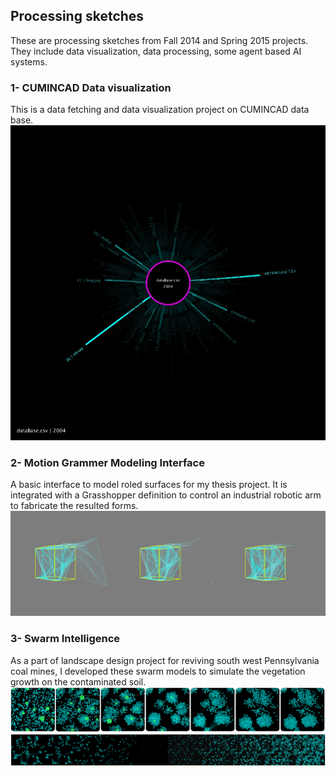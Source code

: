 ## Processing sketches <br>
These are processing sketches from Fall 2014 and Spring 2015 projects. They include data visualization, data processing, some agent based AI systems. <br>

### 1- CUMINCAD Data visualization
This is a data fetching and data visualization project on CUMINCAD data base. 
![data visualization samples](https://github.com/Ardibid/Processing_projects/blob/master/CUMINCAD%20Data%20Visualization/images/6072frame.jpg)

### 2- Motion Grammer Modeling Interface
A basic interface to model roled surfaces for my thesis project. It is integrated with a Grasshopper definition to control an industrial robotic arm to fabricate the resulted forms.
![examples](https://github.com/Ardibid/Processing_projects/blob/master/Motion%20Grammer%20Modeling%20Interface/images/03.jpg)


### 3- Swarm Intelligence
As a part of landscape design project for reviving south west Pennsylvania coal mines, I developed these swarm models to simulate the vegetation growth on the contaminated soil.<br>
![examples](https://github.com/Ardibid/Processing_projects/blob/master/Swarm%20Intelligence/01.jpg)
![examples](https://github.com/Ardibid/Processing_projects/blob/master/Swarm%20Intelligence/02.jpg)

